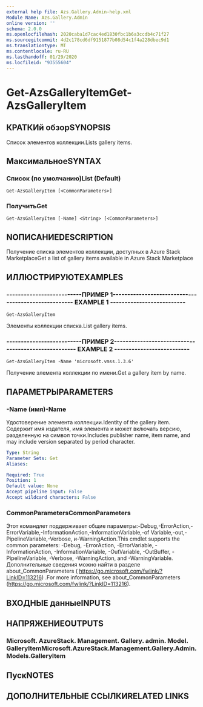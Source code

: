 ```yaml
---
external help file: Azs.Gallery.Admin-help.xml
Module Name: Azs.Gallery.Admin
online version: ''
schema: 2.0.0
ms.openlocfilehash: 2020caba1d7cac4ed1830fbc1b6a3ccdb4c71f27
ms.sourcegitcommit: 4d2c178cd6df9151877b08d54c1f4a228dbec9d1
ms.translationtype: MT
ms.contentlocale: ru-RU
ms.lasthandoff: 01/29/2020
ms.locfileid: "93555604"
---
```

# <span data-ttu-id="5e130-101">Get-AzsGalleryItem</span><span class="sxs-lookup"><span data-stu-id="5e130-101">Get-AzsGalleryItem</span></span>

## <span data-ttu-id="5e130-102">КРАТКИй обзор</span><span class="sxs-lookup"><span data-stu-id="5e130-102">SYNOPSIS</span></span>
<span data-ttu-id="5e130-103">Список элементов коллекции.</span><span class="sxs-lookup"><span data-stu-id="5e130-103">Lists gallery items.</span></span>

## <span data-ttu-id="5e130-104">Максимальное</span><span class="sxs-lookup"><span data-stu-id="5e130-104">SYNTAX</span></span>

### <span data-ttu-id="5e130-105">Список (по умолчанию)</span><span class="sxs-lookup"><span data-stu-id="5e130-105">List (Default)</span></span>
```
Get-AzsGalleryItem [<CommonParameters>]
```

### <span data-ttu-id="5e130-106">Получить</span><span class="sxs-lookup"><span data-stu-id="5e130-106">Get</span></span>
```
Get-AzsGalleryItem [-Name] <String> [<CommonParameters>]
```

## <span data-ttu-id="5e130-107">NОПИСАНИЕ</span><span class="sxs-lookup"><span data-stu-id="5e130-107">DESCRIPTION</span></span>
<span data-ttu-id="5e130-108">Получение списка элементов коллекции, доступных в Azure Stack Marketplace</span><span class="sxs-lookup"><span data-stu-id="5e130-108">Get a list of gallery items available in Azure Stack Marketplace</span></span>

## <span data-ttu-id="5e130-109">ИЛЛЮСТРИРУЮТ</span><span class="sxs-lookup"><span data-stu-id="5e130-109">EXAMPLES</span></span>

### <span data-ttu-id="5e130-110">--------------------------ПРИМЕР 1--------------------------</span><span class="sxs-lookup"><span data-stu-id="5e130-110">-------------------------- EXAMPLE 1 --------------------------</span></span>
```
Get-AzsGalleryItem
```

<span data-ttu-id="5e130-111">Элементы коллекции списка.</span><span class="sxs-lookup"><span data-stu-id="5e130-111">List gallery items.</span></span>

### <span data-ttu-id="5e130-112">--------------------------ПРИМЕР 2--------------------------</span><span class="sxs-lookup"><span data-stu-id="5e130-112">-------------------------- EXAMPLE 2 --------------------------</span></span>
```
Get-AzsGalleryItem -Name 'microsoft.vmss.1.3.6'
```

<span data-ttu-id="5e130-113">Получение элемента коллекции по имени.</span><span class="sxs-lookup"><span data-stu-id="5e130-113">Get a gallery item by name.</span></span>

## <span data-ttu-id="5e130-114">ПАРАМЕТРЫ</span><span class="sxs-lookup"><span data-stu-id="5e130-114">PARAMETERS</span></span>

### <span data-ttu-id="5e130-115">-Name (имя)</span><span class="sxs-lookup"><span data-stu-id="5e130-115">-Name</span></span>
<span data-ttu-id="5e130-116">Удостоверение элемента коллекции.</span><span class="sxs-lookup"><span data-stu-id="5e130-116">Identity of the gallery item.</span></span>
<span data-ttu-id="5e130-117">Содержит имя издателя, имя элемента и может включать версию, разделенную на символ точки.</span><span class="sxs-lookup"><span data-stu-id="5e130-117">Includes publisher name, item name, and may include version separated by period character.</span></span>

```yaml
Type: String
Parameter Sets: Get
Aliases: 

Required: True
Position: 1
Default value: None
Accept pipeline input: False
Accept wildcard characters: False
```

### <span data-ttu-id="5e130-118">CommonParameters</span><span class="sxs-lookup"><span data-stu-id="5e130-118">CommonParameters</span></span>
<span data-ttu-id="5e130-119">Этот командлет поддерживает общие параметры:-Debug,-ErrorAction,-ErrorVariable,-InformationAction,-InformationVariable,-of Variable,-out,-PipelineVariable,-Verbose, и-WarningAction.</span><span class="sxs-lookup"><span data-stu-id="5e130-119">This cmdlet supports the common parameters: -Debug, -ErrorAction, -ErrorVariable, -InformationAction, -InformationVariable, -OutVariable, -OutBuffer, -PipelineVariable, -Verbose, -WarningAction, and -WarningVariable.</span></span> <span data-ttu-id="5e130-120">Дополнительные сведения можно найти в разделе about_CommonParameters ( https://go.microsoft.com/fwlink/?LinkID=113216) .</span><span class="sxs-lookup"><span data-stu-id="5e130-120">For more information, see about_CommonParameters (https://go.microsoft.com/fwlink/?LinkID=113216).</span></span>

## <span data-ttu-id="5e130-121">ВХОДНЫЕ данные</span><span class="sxs-lookup"><span data-stu-id="5e130-121">INPUTS</span></span>

## <span data-ttu-id="5e130-122">НАПРЯЖЕНИЕ</span><span class="sxs-lookup"><span data-stu-id="5e130-122">OUTPUTS</span></span>

### <span data-ttu-id="5e130-123">Microsoft. AzureStack. Management. Gallery. admin. Model. GalleryItem</span><span class="sxs-lookup"><span data-stu-id="5e130-123">Microsoft.AzureStack.Management.Gallery.Admin.Models.GalleryItem</span></span>

## <span data-ttu-id="5e130-124">Пуск</span><span class="sxs-lookup"><span data-stu-id="5e130-124">NOTES</span></span>

## <span data-ttu-id="5e130-125">ДОПОЛНИТЕЛЬНЫЕ ССЫЛКИ</span><span class="sxs-lookup"><span data-stu-id="5e130-125">RELATED LINKS</span></span>

